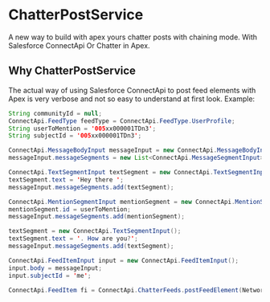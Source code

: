 # ChatterPostService

A new way to build with apex yours chatter posts with chaining mode. With Salesforce ConnectApi Or Chatter in Apex.

## Why ChatterPostService

The actual way of using Salesforce ConnectApi to post feed elements with Apex is very verbose and not so easy to understand at first look. Example:

```java
String communityId = null;
ConnectApi.FeedType feedType = ConnectApi.FeedType.UserProfile;
String userToMention = '005xx000001TDn3';
String subjectId = '005xx000001TDn3';

ConnectApi.MessageBodyInput messageInput = new ConnectApi.MessageBodyInput();
messageInput.messageSegments = new List<ConnectApi.MessageSegmentInput>();

ConnectApi.TextSegmentInput textSegment = new ConnectApi.TextSegmentInput();
textSegment.text = 'Hey there ';
messageInput.messageSegments.add(textSegment);

ConnectApi.MentionSegmentInput mentionSegment = new ConnectApi.MentionSegmentInput();
mentionSegment.id = userToMention;
messageInput.messageSegments.add(mentionSegment);

textSegment = new ConnectApi.TextSegmentInput();
textSegment.text = '. How are you?';
messageInput.messageSegments.add(textSegment);

ConnectApi.FeedItemInput input = new ConnectApi.FeedItemInput();
input.body = messageInput;
input.subjectId = 'me';

ConnectApi.FeedItem fi = ConnectApi.ChatterFeeds.postFeedElement(Network.getNetworkId(), input);

```
